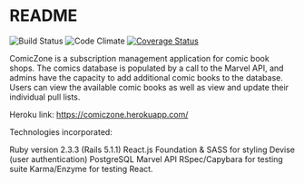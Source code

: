 # README

![Build Status](https://codeship.com/projects/8b545e20-3bf3-0135-7472-7a0996440d4e/status?branch=master)
![Code Climate](https://codeclimate.com/github/meaghanconroy/comic-zone.png)
[![Coverage Status](https://coveralls.io/repos/github/meaghanconroy/comic-zone/badge.svg?branch=master)](https://coveralls.io/github/meaghanconroy/comic-zone?branch=master)

ComicZone is a subscription management application for comic book shops. The comics database is populated by a call to the Marvel API, and admins have the capacity to add additional comic books to the database.
Users can view the available comic books as well as view and update their individual pull lists.


Heroku link: https://comiczone.herokuapp.com/

Technologies incorporated:

Ruby version 2.3.3 (Rails 5.1.1)
React.js
Foundation & SASS for styling
Devise (user authentication)
PostgreSQL
Marvel API
RSpec/Capybara for testing suite
Karma/Enzyme for testing React.
